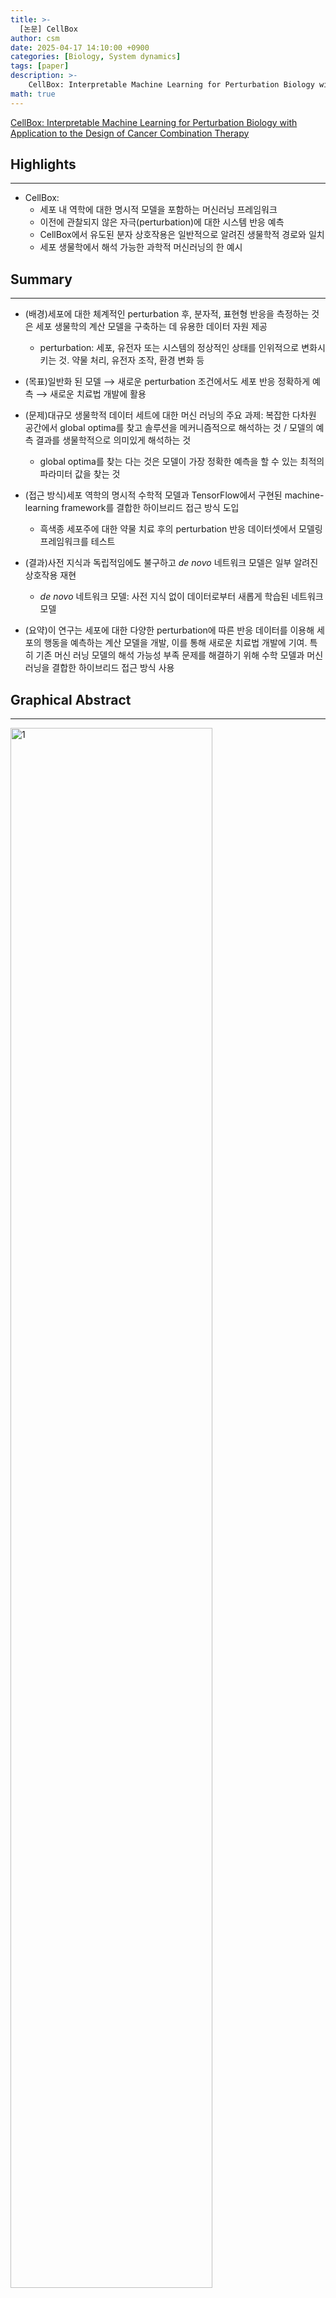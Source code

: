 ```yaml
---
title: >-
  [논문] CellBox
author: csm
date: 2025-04-17 14:10:00 +0900
categories: [Biology, System dynamics]
tags: [paper]
description: >-
    CellBox: Interpretable Machine Learning for Perturbation Biology with Application to the Design of Cancer Combination Therapy
math: true
---
```


[CellBox: Interpretable Machine Learning for Perturbation Biology with Application to the Design of Cancer Combination Therapy](https://doi.org/10.1016/j.cels.2020.11.013)

## Highlights
---
- CellBox:
  - 세포 내 역학에 대한 명시적 모델을 포함하는 머신러닝 프레임워크
  - 이전에 관찰되지 않은 자극(perturbation)에 대한 시스템 반응 예측
  - CellBox에서 유도된 분자 상호작용은 일반적으로 알려진 생물학적 경로와 일치
  - 세포 생물학에서 해석 가능한 과학적 머신러닝의 한 예시

## Summary
---
- (배경)세포에 대한 체계적인 perturbation 후, 분자적, 표현형 반응을 측정하는 것은 세포 생물학의 계산 모델을 구축하는 데 유용한 데이터 자원 제공
  - perturbation: 세포, 유전자 또는 시스템의 정상적인 상태를 인위적으로 변화시키는 것. 약물 처리, 유전자 조작, 환경 변화 등
- (목표)일반화 된 모델 ⟶ 새로운 perturbation 조건에서도 세포 반응 정확하게 예측 ⟶ 새로운 치료법 개발에 활용
- (문제)대규모 생물학적 데이터 세트에 대한 머신 러닝의 주요 과제: 복잡한 다차원 공간에서 global optima를 찾고 솔루션을 메커니즘적으로 해석하는 것 / 모델의 예측 결과를 생물학적으로 의미있게 해석하는 것
  - global optima를 찾는 다는 것은 모델이 가장 정확한 예측을 할 수 있는 최적의 파라미터 값을 찾는 것
- (접근 방식)세포 역학의 명시적 수학적 모델과 TensorFlow에서 구현된 machine-learning framework를 결합한 하이브리드 접근 방식 도입
  - 흑색종 세포주에 대한 약물 치료 후의 perturbation 반응 데이터셋에서 모델링 프레임워크를 테스트
- (결과)사전 지식과 독립적임에도 불구하고 *de novo* 네트워크 모델은 일부 알려진 상호작용 재현
  - *de novo* 네트워크 모델: 사전 지식 없이 데이터로부터 새롭게 학습된 네트워크 모델

- (요약)이 연구는 세포에 대한 다양한 perturbation에 따른 반응 데이터를 이용해 세포의 행동을 예측하는 계산 모델을 개발, 이를 통해 새로운 치료법 개발에 기여. 특히 기존 머신 러닝 모델의 해석 가능성 부족 문제를 해결하기 위해 수학 모델과 머신 러닝을 결합한 하이브리드 접근 방식 사용

## Graphical Abstract
---

<img src="https://ars.els-cdn.com/content/image/1-s2.0-S2405471220304646-fx1_lrg.jpg" alt="1" width="80%" height="80%"/> 

## keywords
---
- perturbation biology
- machine learning
- interpretability
- cell dynamics
- systems biology
- dynamical systems
- combinatorial therapy
- network pharmacology
- cancer

## Introduction
---
- 암 치료에서 단일 약제 내성 문제: 단일 항암제를 사용하는 경우 내성이 발생하는 문제 ⟶ Combination therapy
- 병용 용법: 여러 약제를 함께 사용하면 암 치료에 효과적. 모든 약물 조합을 실험적으로 스크리닝(선별하는 과정)하는 것은 현실적으로 어려움
  - 후보 약제 조합을 시험하기 위해 세포의 반응을 기반으로 하는 계산 모델 사용되고 있지만, 모델의 범위 제한적
- 새로운 조합 치료의 후보를 탐색하는 과정이 보다 효율적으로 이루어질 필요성

## Perturbation-Response Profiling in Cell Biology
---
- 세포가 perturbation에 어떻게 반응하는지 이해하기 위해 여러 실험적 접근법 사용
  - 주로 생화학적 및 세포학적 실험 사용, 특정 단백질-단백질 쌍 간의 관계를 조사하는 데 효과적
  - 개별적인 섭동 실험은 작업이 번거롭고, 만들어진 모델은 통찰력을 제공할 수 있지만 세부적인 분자적 또는 시스템 수준의 반응을 정량적으로 예측하는 데에 한계
- Phenotypic screening(표현형 기반 스크리닝): 세포 전체의 반응에 대한 정보를 수집하기 위해 세포 생존율이나 성장 속도와 같은 단일 변수 사용.
  - Phenotypic Indicators: 세포 생존률, 분열률, 사멸률. 세포 크기, 형태 변화
- 풍부한 데이터셋 ⟶ 세포 반응 모델링, 넓은 맥락에서 원인 추론 ⟶ 기전 가설을 검증할 실험을 설계하거나 조합 치료 후보 물질을 탐색하는 데 중요

## Computational Modeling
---
- 세포 간 상호작용을 추론하고 세포 반응을 예측하기 위한 다양한 계산 방법
- 정적(static) 모델: co-expression models, maximum entropy networks, mutual information 기반의 방법들을 사용하여 분자 간 상호자굥 네트워크 모델을 구축하거나 perturbation에 따른 반응 데이터를 바탕으로 세포 반응을 직접 예측한느 regression 모델 활용
- 동적(dynamic) 모델: 시간이 흐름에 따라 세포 신호가 표현형 반응으로 전달되는 과정을 기전적으로(mechanistically)설명. Boolean network models, fuzzy logic models, dynamic Bayesian networks, ODE network models 포함. 이러한 모델은 상호작용 파라미터에 대한 사전 지식이 필요하기에 일반적으로 작은 규모의 시스템에서 활용
- 대규모 기전 모델(mechanistic models)
  - 관련 상호작용들에 대한 사전 지식이 필요하지만, 존재하지 않거나 일관된 맥락이 부족하다는 제약
  - 엄밀한 접근 방식으로는 하나의 실험 조건에서 체계적인 방식으로 생성된 균일한 데이터셋 활용, 그 맥락에 특화퇸 상호작용 네트워크의 구조를 *de novo*(처음부터) 추론
  - dynamic optimization 접근 방식의 한계
    - 몬테카를로(MC) 방법: 대규모 시스템에 잘 확장되지 못할 수 있음
    - belief-propagation(BP) algorithms: 효율적인 탐색을 위해 과도한 수학적 근사를 요구할 수 있음
- ⟹ 대규모 시스템에 대해 정확한 파라미터 추론을 가능하게 하고, 복잡한 동역학 모델로 일반화하기 위해, 일반적인 데이터 기반 모델링 프레임워크 필요

## Machine Learning and Interpretability
---
- 딥러닝 ⟶ 데이터 기반 프레임워크
  - gradient descent, automatic differentiation
  - 효율적인 파라미터 최적화
  - interpretation(이해 가능한 해석)에서의 한계: 'black box' problem
- 연구에서는 black-box neural network 대신 세포 구성요소 간의 명시적으로 해석 가능한 상호작용 네트워크를 포함하는 데이터 기반 모델인 'CellBox' 개발. 딥러닝 최적화 방식을 적용하면서도 높은 학습 성능을 유지하는 것이 목표 (cellbox라는 네이밍은 딥러닝 모델의 blackbox라는 단어에서 착안한 듯함)
- CellBox: 세포 반응 계산 모델링 프레임워크
  1. perturbation과 phenotypic changes를 하나의 통합된 계산 모델로 연결
  2. dynamical 세포 반응의 정량화
  3. 대규모 시스템에 대한 학습 효율성과 확장성
  4. 신호전달 경로 등 기존 분자생물학 모델과 비교 가능한 해석 가능성(interpretable interactions)
- CellBox는 99개의 생물학적 구성요소(단백질, 전사인자 활성도, 표현형 지표, 분자간 상호작용의 노드 등)로 구성된 비선형 ODE 기반 모델을 구축하여 perturbation, 단백질 반응, 표현형 간의 연결을 통해 세포의 동적 행동 시뮬레이션. 네트워크의 연결 구조는 89개의 실험 조건(perturbation type, single or combinatorial perturbations, cell line, measured outputs 등) 하에서의 post-perturbational data로부터 직접 학습되며, 훈련 데이터의 분자 및 세포 반응을 정확히 재현하는 것이 목적 ⟶ gradient descent를 사용하여 ODE 네트워크 내 상호작용 파라미터를 추론 ⟶ 새로운 교란 조건에서도 세포 행동을 예츨할 수 있도록 모델 훈련
- 데이터 기반 모델의 핵심 성능 기준은 소수의 실험으로 학습한 상태에서도, 이전에 보지 못한 다양한 교란 조건에 대해 합리적인 정확도의 예측을 제공할 수 있는가 ⟶ CellBox를 광범위한 동적 세포 활동을 모델링할 수 있는 범용적인 프레임워크로 제안

## Results
---
### CellBox Model of Perturbation Biology

- perturbation 데이터의 조건
  1. 특정 perturbation 조건들에 대해 단백질 수준의 변화와 세포 행동의 변화를 짝지어 측정한 데이터 존재
  2. training data와 withheld data(검증용 또는 보류 데이터) 구분
- 89개의 perturbation 조건에 각각에 대해 cell lysates 내 82개의 선택된 단백질 및 인산화 단백질(phosphoprotein)의 수준이 perturbation 전과 perturbation 후 24시간 시점에서 antibody-based Reverse Phase Protein Arrays(RPPA) 기법으로 측정 ⟶ 세포 내 신호 네트워크의 입력 및 중간 반응 지표로 활용. 각 perturbation 조건에서 단백질/인산화 단백질 정량화 ⟶ 세포 반응을 동적으로 학습할 수 있는 분자 데이터
  - RPPA 기법: 단백질 수준에서 다수의 샘플을 동시에 high-throughput 방식으로 분석할 수 있는 항체 기반 기술. 세포 내 신호전달 경로, 단백질 발현량, 인산화 상태 등을 정량화. 기존 단백질 microarray와 유사하지만 샘플이 고정된 고체 표면에 직접 도포됨. 세포 또는 조직에서 단백질을 추출해 만든 세포 용해물(lysate)이 샘플.
- phenotype 분석: cell cycle progression, cell viability
- ⟹ 분자 수준(단백질)과 세포 수준(표현형)의 반응을 동일한 교란 조건 하에서 병렬적으로 측정, 해당 데이터셋은 분자 변화와 세포 반응을 정량적으로 연결할 수 있는 네트워크 모델 구축을 위한 정보 제공

  <img src="https://ars.els-cdn.com/content/image/1-s2.0-S2405471220304646-gr1_lrg.jpg" alt="2" width="100%" height="100%"/> 

- Figure 1
  - CellBox: 교란 데이터를 활용한 세포 시스템의 동적
  - (A): perturbation 및 반응 측정
    - drug와 같은 perturbation을 통해 세포 시스템에 변화 유도. 세포 반응은 두 가지 수준에서 측정
      - 분자 수준: 단백질 및 인산화 단백질의 발현량 변화
      - 세포 표현형 수준: 세포 생존률, 세포 주기 등
  - (B): CellBox 모델 구축 및 예측
    - 반응 데이터를 이용해 interpretable한 머신러닝 모델 CellBox 구축
    - 단백질/인산화 단백질과 세포 표현형 변수 사이의 상호작용을 ODE 집합으로 표현
    - interaction parameters를 최적화하며 학습 ⟶ 목표: 수치적으로 시뮬레이션된 시스템 반응이 실험에서 관측된 반응과 잘 맞도록 하는 것
    - 학습 후 CellBox는 기존의 pairwise perturbation-response data을 바탕으로 학습한 모델 활용, 새로운 perturbation 조건에 대한 세포 반응 예측

- drug perturbations에 대한 세포 시스템의 동적 반응을 모델링하기 위해, nonlinear envelope이 포함된 ODE 집합 사용
- ODE 모델의 핵심 구성 요소
  - 상호작용 파라미터 $$w_{ij}$$
    - 네트워크 내 각 생물학적 구성요소들($$i$$, $$j$$) 사이의 상호작용 강도
    - 전체 모델에서 약 10,000개의 파라미터 존재
  - 상호작용 구조는 단순한 형태에 비선형 함수 $$\varphi$$가 적용되어 복잡한 세포 반응 표현
  - restoration term(복원 항): $$-\alpha_{i}x_{i}(t)$$
    - 시간에 따라 자연적으로 상태가 감소하는 decay를 반영(해당 단백질의 활성 상태가 외부 자극 없이 점점 줄어드는 것. 탈인산화(dephosphorylation), 단백질 분해(proteolysis), 회복 메커니즘(homeostasis) 등)
  - ⟹ 구성요소는 계산적으로 mean-field 접근법과 유사하게 작용. 데이터가 전체 세포 구성요서의 일부만을 포함하는 현실적인 제약에서, 모델의 불안정성을 방지하기 위해 도입된 장치
- 학습 과정
  - 초기화 및 최적화
    - $$w_{ij}$$는 random initialization
    - 모델 학습 중 반복적으로 업데이트하며 loss function 최소화
  - 손실 함수의 정의(STAR Methods의 Equation 3 참고)
    - 실험 데이터와 모델 예측 간의 유클리드 거리
    - 네트워크 밀도에 대한 L1 정규화 항(과적합 방지)
- 수치 해법 및 최적화 기법
  - ODE 시스템의 수치적 해법에는 Heun's method 사용
    - Heun's method: 2차 정확도의 Euler method
  - 모델 최적화는 Adam optimizer 활용

### CellBox Can Be Trained on Perturbation Data to Predict Cell Response Accurately

- CellBox 모델 학습 방식의 예측 성능을 평가
  - 전체 perturbation 데이터의 70%(62개 조건): training set
      - 20%: validation set
  - 30%(27개 조건): test set
- hyperparameters 최적화
  - 학습률(learning rate)
  - 정규화 항(regularization)
  - ODE simulation time
- ODE 시스템의 수치 해법 결과는 실험 데이터에 매우 근접하도록 수렴(convergence)
- 이러한 모델링 절차는 무작위로 perturbation 데이터를 분할한 총 1,000개의 경우에 대해 독립적으로 반복, 각 경우마다 개별 CellBox 모델 학습 ⟶ 평균 예측값은 실험 데이터와 높은 상관관계. Pearson's correlation coefficient: 0.93(Figure 2C 참고)
- 개별 perturbation 조건에 대한 세부 분석에서는 모델이 모든 조건에서 고르게 잘 학습(Figure 2D 참고)
- 단백질 프로파일링 데이터에 일반적으로 적용되는 스케일링 여부와 모델 성능은 무관


  <img src="https://ars.els-cdn.com/content/image/1-s2.0-S2405471220304646-gr2_lrg.jpg" alt="3" width="100%" height="100%"/> 

- Figure 2
  - CellBox의 수렴 및 무작위 학습-테스트 분할에 대한 예측 정확도
  - (A): 학습 과정 동안의 손실 감소 및 모델 수렴
    - training set(56%), validation set(14%), test set(30%)에 대해 mse가 거의 단조롭게 감소 ⟶ 모델은 학습 종료 시점에서 효율적으로 수렴(convergence)
  - (B): 예측 반응 vs 실험 결과 (steady state)
    - 학습된 ODE 모델은 drug perturbation 이후 steady state 에서 분자 및 표현형 반응 예측 ⟶ 예측값은 실험 결과와 잘 일치
    - 그림에는 일부 분자 측정값과 표현형 측정값을 예시로 제시
      - 분자(단백질/인산화 단백질): MAPKpT202, YB1pS102, MEKpS217, p27
      - 표현형: G2/M phase 비율, G1 arrest
    - 세포 반응(cell response) 정의: $$log_{2}(\frac{post-perturbation}{pre-perturbation})$$
  - (C): 전체 모델 평균 예측 정확도
    - 서로 다른 데이터 분할로 학습된 1,000개의 CellBox 모델에 대해, 모든 교란 조건과 모든 분자/표현형 측정값에 대해 예측값과 실험값 간의 상관관계 분석
    - 피어슨 상관 계수: $$\rho$$ = 0.926
    - 회귀선은 dark blue로 표시, 95% 신뢰구간 포함
    - 하나의 점은 하나의 측정값(분자 또는 표현형)
  - (D): 개별 교란 조건별 예측 정확도
    - 개별 교란 조건 각각에 대해 모델이 예측한 값은 실험 측정값과 높은 상관관계
    - CellBox는 특정 조건에 대한 바응도 정확하게 예측할 수 있음을 보임

- 비록 전체 모델 중 약 70%가 ODE의 steady solution에 도달했지만(Figure 2B 참고), 일부 모델은 진동하는 해(oscillatrory solution)에 수렴(Figure S4A 참고)
- 진동이 모델 학습 시 데이터 분할(data partitioning)의 인위적 산물인지 확인하기 위해, 동일한 학습-검증 데이터 분할을 유지한 채 여러 다른 랜덤 시드를 사용해 모델을 다시 학습(STAR Methods 참고)
  - 동일한 데이터 분할에서도 steady 상태와 oscilliation 상태 두 가지 유형의 행가 모두 발생할 수 있음을 확인 (Figures S4A-S4D 참고)
- 진동하는 해의 발생은 ODE solver의 종류와 무관하게 나타남(Figures S4E-S4G 참고)
- 약물 처리 후 24시간이 지나면 세포 반응의 집단 평균이 안정적이고 비진동적인 정상 상태에 도달한다는 가정을 기반으로, 이후 분석에서는 진동하는 모델 제외(STAR Methods 참고)
- ⟹ CellBox라는 데이터 기반 ODE 모델은 특정 단백질 간 관계나 표현형에 대한 사전 지식 없이도 세포 반응의 동역학을 정확히 예측할 수 있도록 학습될 수 있음

## CellBox Model Predicts Cell Response for Single-to-Combo and Leave-One-Drug-Out Cross-Validations
---
- 데이터셋에 대한 random partitioning은 훈련 데이터와 테스트 데이터 간 정보 공유 가능성에 대한 우려. 
  - 두 데이터셋에 포함된 약물 조합 조건(combinatorial)들이 동일한 약물을 포함할 수 있기 때문에 test set이 training set과 독립적인 것으로 간주되기 어렵고, 이는 모델 성능을 엄격하게 평가하는 데 한계
  - 어떤 조합도 모델의 학습에 포함되지 않은 상태에서 특정 약물 조합의 효과(dominant, additive, synergistic)를 예측하는 것은 어려운 문제(실험적으로 검증 되지 않은 약물 조합의 예측).
- ⟹ 단순히 무작위 분할을 사용하는 대신 염격한 조건의 평가 과제 설계
  - Single-to-combo 분석: 모든 단일 약물 처리 조건만을 학습에 사용, 조합 약물 조건들에 대해 예측 수행
  - Leave-one-drug-out 교차검증: 특정 약물을 포함한 모든 조합 조건(단일 약물 조건 포함 혹은 제외)을 test set로 하고, 나머지를 training set로 사용
- 엄격한 조건에서도 모델은 여전히 높은 정확도의 예측 결과
  - 예측값과 실험값 사이의 Pearson's correlation
    - signle-to-combo: 0.93
    - leave-one-drug-out(단일 조건 포함): 0.94
    - leave-one-drug-out(단일 조건 제외): 0.79
  - CellBox 모델은 이전에 perturbation Biology에서 사용된 BP 동적 모델보다 예측 정확도가 높음
    - CellBox는 비교적 적은 양의 perturbation data를 통해도 학습이 가능, 보지 못한 조합 조건들에 대해서도 일반화된 예측 가능
    - 특히 single-to-combo 시나리오에서 선형 모델보다 더 정확한 예측 제공(Figure S7 참고), 이는 CellBox가 nonadditive(synergistic or antagonistic) 효과를 포착할 수 있음을 시사: 치료용 약물 조합을 제안하는 데 특히 유용한 특성


  <img src="https://ars.els-cdn.com/content/image/1-s2.0-S2405471220304646-gr3_lrg.jpg" alt="4" width="100%" height="100%"/> 

- Figure 3
  - CellBox는 Single-to-Combo 및 Leave-One-Drug-out 교차검증에서 세포 반응을 정확히 예측
  - (A): Single-to-Combo 예측: 단일 약물 처리 조건만으로 학습 데이터 사용
    - 조합 약물 처리 조건의 효과를 높은 정확도로 예측
    - dynamic neytwork model inferred by using BP, static co-expression network model, neural network regression model에서 같은 데이터로 학습한 것과 비교해도 뛰어난 성능
  - (B): Leave-One-Drug-Out: 특정 약물을 포함하는 조합 약물 처리 조건들을 학습에서 제외
    - 특정 약물이 다른 약물과 조합된 데이터만 제거
    - 학습하지 않은 약물 쌍의 효과를 정확히 예측 ⟶ 일반화 성능이 뛰어남
  - (C): Leave-One-Drug-Out: 특정 약물에 관련된 모든 처리 조건(단일 조건과 조합 조건 포함)을 학습에서 제외
    - 예측 정확도가 떨어지긴 하지만 의미있는 수준의 예측

- CellBox 모델은 세포 생물학적 시스템의 동적 네트워크 모델, 분자 상호작용의 해석 가능한(interpretable) 네트워크 모델. 정적 네트워크 모델(Co-exp) 및 딥러닝 신경망 모델(NN)과 비교
  - Co-exp: 각 단백질 노드 쌍 간의 공동 발현 상관관계를 학습해 구축
  - NN: perturbation의 파라미터화된 정보를 입력으로 받아 표현형의 변화를 직접 예측
  - ⟹ mechanistic이고 dynaic 정보가 부족하기 때문에, 정적 네트워크 모델이나 direct-regression model은 약물 조합 타깃을 탐색하는 데 적합하지 못함

## Model Performance Is Robust against Noise and Reduced Training-Set Size
---

<img src="https://ars.els-cdn.com/content/image/1-s2.0-S2405471220304646-gr4_lrg.jpg" alt="5" width="100%" height="100%"/>

- Figure 4
  - 박스 차트는 각 조건에서의 모델 그룹 평균과 표준편차
  - (A): Multiplicative Noise에 대한 모델의 강건성
    - training data에 multiplicative Gaussian noise($$σ_{mul}$$)를 증가시키며 모델 훈련 ⟶ test set에서 예측값과 실험값 간의 correlation는 노이즈가 증가함에 따라 점진적으로 감소
    - $$σ_{mul} = 0.05$$까지의 노이즈는 성능 저하 없이 견딤
  - (B): Additive Noise에 대한 모델의 강건성
    -  $$σ_{add} = 0.20$$까지의 노이즈는 성능 저하 없이 견딤(전체 데이터의 표준편차 $$σ_{data} = 0.46$$의 약 절반에 해당)
  - (C): 학습 데이터 양 증가에 따른 성능 변화
    - 데이터 양이 전체의 40%에 도달했을 때 성능은 포화 상태(plateau)

- CellBox 모델의 강건성(robustness)을 평가하기 위해, training data의 품질 또는 양이 저하된 상황에서 모델 성능의 안정성 시험
- 데이터 품질 저하: 입력된 분자 및 세포 반응 데이터에 다양한 수준의 multiplicative Gaussian noise를 인위적으로 추가한 뒤, 이 노이즈가 섞인 데이터셋을 사용해 모델 학습(곱셈형 노이즈의 가정은, 실험 측정값의 불확실성이나 잡음은 실제 값 근처에서 발생한다는 전제)
  - 노이즈가 포함된 데이터로 학습한 모델도 원래 데이터로 학습한 모델과 거의 비슷한 수준의 Pearson correlation 유지
  - 5%의 multiplicative Gausian noise가 추가된 경우에도 성능 안정적(Figure 4A 참고)
  - 노이즈가 커질수록 모델 수렴(convergence) 속도와 예측 정확도 모두 점진적 감소
- 데이터 품질 저하: additive Gaussian noise를 비슷한 방식으로 추가했을 때도 유사한 결과(Figure 4B 참고)
  - $$σ_{data} = 0.20$$ additive Gaussian noise, 즉 전체 데이터의 표준편차 $$σ_{data} = 0.46$$의 절반 수준까지는 예측력을 안정적으로 유지
- 데이터 양 저하: 시럼 데이터셋의 일부(subsample)만 사용해 모델 학습
  - 10%에서 90%까지 10%단위로 증가시키며 학습 데이터의 양 조절, 실험 결과 40%만 사용해도 남은 테스트 데이터 정확히 예측(Figure 4C 참고)
  - 학습 데이터의 양이 40%를 초과해서 늘어날수록 모델 성능 향상은 점점 둔화(diminishing returns)됨을 확인
  - 약 100개의 상호작용 요소들로 구성된 네트워크가 포함된 이 데이터셋의 경우, perturbations conditions의 수가 3,000여 가지에 달함에도, 그중 40-100개 정도의 조건만으로도 예측력 있는 모델 구축 가능 ⟶ 실험 resource 절약하면서도 정확한 예측 모델 개발

## Comparison of the Network Models with Prior Knowledge about Pathways
---

- CellBox 수학 모델의 핵심 프레임워크는 ODE. 각 파라미터는 생물학적 상호작용의 세기와 방향
- CellBox가 학습한 상호작용이 현재 알려진 biological pathways(세포 내에서 일어나는 일련의 생화학적 반응들, 혹은 분자 간 상호작용 네트워크)와 얼마나 일치하는지 평가하기 위해, 전체 데이터셋을 학습에 사용하여 총 1,000개의 완전한 모델을 생성한 후, 이들로부터 학습된 *de novo* network edges 분석
- edge(상호작용)의 강도와 모델 간 일관성을 동시에 측정하기 위해 t-score 사용(STAR Methods 참고)
  - t-score가 절댓값이 클수록 해당 상호작용의 강도가 높고, 여러 모델에 걸쳐 추정값의 분산이 낮아 안정적임을 의미(Figure 5A 참고)
- 약물의 primary targets을 ground truth으로 설정하고, drug-activity nodes와 downstream protein effectors 간의 상호작용을 집중적으로 분석
  - 12개의 모든 drug-activity nodes는 알려진 주요 downstream effector들과 통계적으로 유의미한 edge를 가지고 있었으며, 이들 간의 상호작용 방향성도 기존 생물학적 지식과 일치(Figure 5B 참고)

<img src="https://ars.els-cdn.com/content/image/1-s2.0-S2405471220304646-gr5_lrg.jpg" alt="5" width="100%" height="100%"/>

- Figure 5
  - Comparison of the Network Models with Prior Knowledge about Pathways
  - (A): 상호작용의 t score 분포
    - 1,000개의 full models에서 도출된 모든 상호작용에 대한 t 점수 분포를 분석한 결과
    - 대부분의 상호작용은 t score가 0에 가깝지만 일부 상호작용은 통계적으로 유의미하게 0과 다른 값을 가짐
    - insets는 특정 상호작용들에 대한 강도 분포 예시로, 모델 간 일관된 추정을 보임
  - (B): drug target과 downstream effectors 간의 상호작용(A의 붉은 막대) 12개
    - 통계적으로 유의미
    - 상호작용의 방향성도 기존 문헌(literature)과 일치
  - (C): top protein-protein 상호작용(A의 푸른 막대)과 기존 데이터베이스 비교
    - Pathway commons(PC, 약 20개의 Biology pathways 데이터베이스를 모아놓은 통합자원) 데이터베이스에 있는 직접적 또는 간접적 상호작용과 대부분 일치
    - 상호작용에 대한 모델 내 강도 분포는 0에서 벗어난 중심값을 가지며, 전체 상호작용의 배경 분포(회색 막대, A의 drug-activity 관련, C의 protein-protein 관련)와 비교해 실질적인 정보가 담겨 있음을 시사
    - 나머지 모든 상호작용의 t score 및 PC와의 비교 결과는 Table S2에 포함
  - (D): Network visualization of the top interactions(각 노드별로 가장 강한 두개의 입력/출력 상호작용)
    - 모델이 추론한 상호작용과 PC에 기록된 상호작용 간의 일치 정도를 시각화

- CellBox 모델이 얻은 상호작용과 PC 데이터베이스에서 추출한 분자 상호작용 비교
  - one-step(A-B) interactions
    - 하나의 요소가 다른 요소의 발현, 인산화 상태, 변화 상태에 영향을 미치는 것을 의미(Figure 5C, 5D 참고)
  - two-step(A-X-B) interactions
  - logical(>2 step) interactions
    - 예측에 유용할 수도, 오류일 가능성도 존재
- 모델과 문헌의 상호작용 일치
  - one-step interactions
    - AKTpS473(AKT 단백질 키나아제)의 인산화가 IRS1(인슐린 수용체 기질 단백질1)을 억제하는 상호작용
    - MAPKpT202의 활성화가 p27 단백질 수준에 영향을 미치는 것
  - two-step interactions
    - Rb1 단백질이 p21을 거쳐 cyclinD에 영향을 미치는 것
    - MEK1은 ERK1/2를 통해 인산화 메커니즘으로 c-Myc 전사인자와 간접적으로 연결되는 것
- 검증    
  - Solution Stability Test을 통해 추론된 상호작용 파라미터들의 안정성과 재현성 확인(Figure S9A 참고)
  - 무작위 네트워크와 비교하여, 추론된 네트워크가 PC 데이터베이스와 더 많은 일관된 상호작용을 가지고 있음을 통계적으로 유의미하게 확인 (Figure S9B 참고)
- 남은 일부 모델 상호작용은 PC 상에서 두 단계 이상 떨어져 있거나, 연결 경로 자체가 존재하지 않는 경우
  - 이러한 상호작용은 예측 성능을 위한 논리적 연결이거나, 아직 발견되지 않은 새로운 물리적 상호작용일 가능성 존재
- PC는 다양한 생물학적 시스템의 데이터를 통합한 것이기에 연구에서 사용된 특정 시스템(예: 흑색종 세포주)과의 완벽한 일치는 어려움. CellBox 모델이 사전 지식 없이 순수하게 데이터 기반으로 네트워크를 구성했다는 점을 고려할 때, 문헌과 일치하는 부분이 있다는 것은 모델링 접근법의 유효성을 뒷받침하는 증거

## Predictions of Unseen Perturbations Give Candidates for Drug Combinations
---

- CellBox 모델은 소량의 실험 데이터를 사용하여 전체 시스템 내 노드와 상호작용의 동작을 합리적인 수준의 예측 정확도로 모델링하는 미분 방정식들의 매개변수를 효율적으로 학습할 수 있음을 확인
- 모델은 모든 단일 및 조합적 새로운 perturbation에 대한 세포 반응 예측 가능
  - 실험을 통해 하나하나 검증하기보다 소수의 집중적인 실험만으로 약물 조합을 제안할 수 있도록 1,000개의 전체 모델을 이용해 약 110,000건에 달하는 *in silico*(컴퓨터 시뮬레이션 기반) perturbation에 대한 세포 반응을 정량적으로 예측. 각 단백질 노드에 대한 단일 perturbation에 대한 단일 자극의 다양한 용량(dosage) 실험과 모든 쌍 조합(pairwise combination) 실험 포함
  - 각 perturbation 조건에 대해, 모든 모델의 예측값을 평균 내고 예측된 phenotypic 변화에 따라 자극들을 순위 매김(Figure 6A 참고)


<img src="https://ars.els-cdn.com/content/image/1-s2.0-S2405471220304646-gr6_lrg.jpg" alt="5" width="100%" height="100%"/>

- Figure 6
  - CellBox Provides Testable Predictions of Cell Phenotype under synthetic Perturbations
  - (A): 네트워크 내 각 (인산화된)단백질 노드에 대해, CellBox를 사용하여 모든 단일 및 쌍 조합 억제를 시뮬레이션, 그에 따른 phenotypic 변화 예측. phenotypic effects는 전체 데이터셋을 기반으로 독립적으로 학습 된 1,000개의 모델의 예측값을 평균 낸 결과
  - (B): 세포 주기 정지(cell-cycle arrest)에 대한 효과가 실험저긍로 검증된 두 가지 perturbation 조합(왼쪽 두 패널: c-Myc+MEK 억제제(MEKi), c-Myc+RAF 억제제(RAFi))과, 추가로 두 가지 *in silico* 조건(오른쪽 두 패널: GSK3p+MAPKp, MEKp+β-catenin)을 perturbation strenghts를 달리해 시뮬레이션하며 면밀히 분석
    - 네트워크 내 모든 (인산화된)단백질의 pairwise combinatorial perturbations에 대한 effects on cell-cycle arrest을 시뮬레이션, 이를 통해 효과적인 약물 후보 조합 제안. *in silico* inhibitory perturbation은 세포 증식 억제(antiproliferation) 효과(오른쪽 아래 빨간색) 또는 세포 증식 초진(pro-proliferation)효과를 초래할 수 있음(왼쪽 위 파란색)
    - 다른 표현형에 대한 모든 쌍 조합 억제 효과의 예측값은 Table S3 참고

- 이전 연구에서는 동일한 데이터셋과 동일한 미분방정식을 사용하되, 파리미터를 backpopagation 방법으로 최적화하여 모델을 구성
- 모델은 MEKi + c-Myc, RAFi + c-Myc 두 약물 조합이 G1 cell-cycle arrest를 증가시킬 것이라고 예측, 실험을 통해 검증됨
- CellBox 모델이 두 약물 조합에 대해 유사한 효과 예측(Figure 6B, 패널 a, b 참고)
- 추가적인 치료 후보군 발굴 위해 모든 가능한 단일 및 쌍 조합 perturbation이 cell-cycle arrest에 미치는 효과를 면밀히 분석(Figure 6B 참고)
  - Wnt, MAPK, ERK/MEK 경로에 속한 단백질들에 대한 perturbation이 강한 세포 증식 억제 효과(antiproliferative inhibition)를 보임: 모두 암 관련 경로로 잘 알려져있음. 이들 단백질에 대한 억제는 row 또는 column 방향으로 색이 균일하게 나타나는 특징을 보이며, 이는 강력한 single candidate를 의미
  - 단일 억제뿐 아니라 상승효과(synergistic effect)를 보이는 약물 조합은 치료적으로 흥미로운 대상
  - 직접적으로 세포 증식 촉진(pro-proliferation) 효과를 유발하는 억제들은 바람직하지 않지만, 간접적인 경로를 통해 세포 증식 억제(antiproliferation)를 유도 가능(좌상단 영역)
    - 예를 들어 단백질 노드는 상위 upstream 억제 또는 분해를 줄임으로써 간접적으로 활성화
- CellBox 모델은 완전히 데이터 기반(data-driven)으로 학습되었기 때문에 de novo 예측은 기존 생물학적 지식이나 사전 정보 없이 system-specific으로 얻어진 것임을 의미

## Discussion
---

- 목표: 동적 세포 반응을 예측하는 머신러닝-ODE 통합 모델 CellBox 개발
  - 정확성과 mechanistic insight를 동시에 제공하기 위해, 머신러닝 방법과 동적 모델링 통합. 생물학적으로 해석 가능한 ODE 시스템에 딥러닝 최적화 알고리즘을 적용
- 특징
  - 데이터 기반
    - 데이터 효율성과 *in silico* 스크리닝: 적은 수의 실험 데이터로 학습되어 다양한 조합 perturbation에 대한 세포 반응 시뮬레이션. 시뮬레이션된 반응을 원하는 표현형에 따라 순이를 매김으로 구체적인 치료 가설 도출 가능
  - 선행 지식(prior knowledge) 불필요
  - 높은 해석 가능성(interoretability)
    - 투명성(Transparency): 수학적으로 명확하게 정의된 모델을 사용하여 각 파라미터가 세포 내 구성 요소 간 상호작용을 정량적으로 나타냄
    - 추적 가능성(Tarceability): 특정 perturbation이 네트워크를 통해 시간에 따라 어떻게 영향을 미치는지 시뮬레이션을 통해 추적 가능
- 일반화: 자동 미분(AD) 및 확률적 경사 하강법(SGD) 활용 ⟶ 수학적 근사 없이 최적화 수행, 보다 다양한 형태의 세포 역학을 모델링
- 확장성 
  - 대규모 데이터 추가: 전사체(transcriptomic), 후성유전체(epigenomic), 대사체(metabolimic) 등
  - cell bar-coding 기술을 통해 높은 처리량의 단일세포 데이터 획득 가능
    - 단일세포 기반 실험은 확장성 측면에서 특히 유리
- 기술적 과제: TensorFlow 기반 구현, dropout, mini-batching, GPU 부스팅 등 고급 기술 활용 가능. 다만 단일세포 데이터는 아직 sequencing depth가 얕고 노이즈가 많아 sparsity와 stochasticity를 극복하는 추가적인 계산적 접근 필요
- 도전 과제: 단일세포 데이터의 희소성/노이즈 극복, 실험 설계 최적화
- 향후 전망: 종양의 genetic background을 통합하여 개인화 치료 설계, 다른 생명과학 분야(발달생물학, 합성생물학 등)로 확장